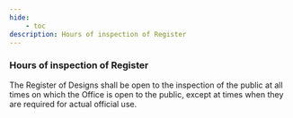 ```yaml
---
hide:
    - toc
description: Hours of inspection of Register
---
```


### Hours of inspection of Register

The Register of Designs shall be open to the inspection of the public at all times on which the Office is open to the public, except at times when they are required for actual official use.
